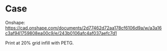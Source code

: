 # Case

Onshape: https://cad.onshape.com/documents/2d77462d72aa178cf6106d9a/w/a3a16c3af941759808ea00c9/e/243b0106afc4af037aefc7d1

Print at 20% grid infill with PETG.

